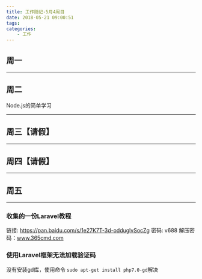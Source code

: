 ```yaml
---
title: 工作随记-5月4周目
date: 2018-05-21 09:00:51
tags: 
categories:
    - 工作
---
```


## 周一

----------

## 周二
Node.js的简单学习

----------

## 周三【请假】

----------

## 周四【请假】

----------

## 周五

----------

### 收集的一份Laravel教程
链接: https://pan.baidu.com/s/1e27K7T-3d-odduglvSocZg 密码: v688
解压密码：www.365cmd.com

### 使用Laravel框架无法加载验证码
没有安装gd库，使用命令 ``` sudo apt-get install php7.0-gd ```解决